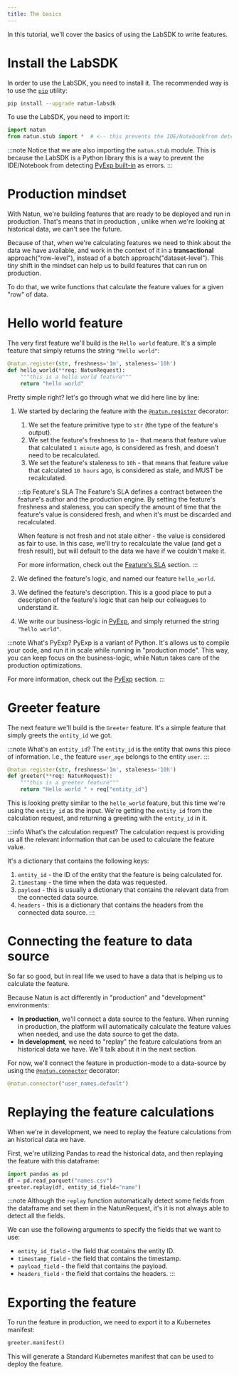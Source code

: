 ```yaml
---
title: The basics
---
```

In this tutorial, we'll cover the basics of using the LabSDK to write features.

# Install the LabSDK

In order to use the LabSDK, you need to install it. The recommended way is to use
the [`pip`](https://pip.pypa.io/en/stable/) utility:

```bash
pip install --upgrade natun-labsdk
```

To use the LabSDK, you need to import it:

```python
import natun
from natun.stub import *  # <-- this prevents the IDE/Notebookfrom detecting PyExp built-in as errors
```

:::note
Notice that we are also importing the `natun.stub` module. This is because the LabSDK is a Python library
this is a way to prevent the IDE/Notebook from detecting [PyExp built-in](/docs/reference/pyexp/natun-built-ins) as
errors.
:::

# Production mindset

With Natun, we're building features that are ready to be deployed and run in production. That's means that in production
, unlike when we're looking at historical data, we can't see the future.

Because of that, when we're calculating features we need to think about the data we have available, and work in the
context of it in a **transactional** approach("row-level"), instead of a batch approach("dataset-level"). This *tiny* shift in the mindset can help us to build
features that can run on production.

To do that, we write functions that calculate the feature values for a given "row" of data.

# Hello world feature

The very first feature we'll build is the `Hello world` feature. It's a simple feature that simply
returns the string `"Hello world"`:

```python showLineNumbers
@natun.register(str, freshness='1m', staleness='10h')
def hello_world(**req: NatunRequest):
    """this is a hello world feature"""
    return "hello world"
```

Pretty simple right? let's go through what we did here line by line:

1. We started by declaring the feature with the [`@natun.register`](/docs/reference/labsdk/decorators) decorator:
    1. We set the feature primitive type to `str` (the type of the feature's output).
    2. We set the feature's freshness to `1m` - that means that feature value that calculated `1 minute` ago, is
       considered as fresh, and doesn't need to be recalculated.
    3. We set the feature's staleness to `10h` - that means that feature value that calculated `10 hours` ago, is
       considered as stale, and MUST be recalculated.
    
    :::tip Feature's SLA
    The Feature's SLA defines a contract between the feature's author and the production engine.
    By setting the feature's freshness and staleness, you can specify the amount of time that the feature's value is
    considered fresh, and when it's must be discarded and recalculated.

    When feature is not fresh and not stale either - the value is considered as fair to use. In this case, we'll try to
    recalculate the value (and get a fresh result), but will default to the data we have if we couldn't make it.
    
    For more information, check out the [Feature's SLA](/docs/reference/how-does-natun-work/features/feature-sla)
    section.
    :::
2. We defined the feature's logic, and named our feature `hello_world`.
3. We defined the feature's description. This is a good place to put a description of the feature's logic that can help
   our colleagues to understand it.
4. We write our business-logic in [PyExp](/docs/reference/pyexp), and simply returned the string `"hello world"`.

:::note What's PyExp?
PyExp is a variant of Python. It's allows us to compile your code, and run it in scale while running in "production mode".
This way, you can keep focus on the business-logic, while Natun takes care of the production optimizations.

For more information, check out the [PyExp](/docs/reference/pyexp/natun-built-ins) section.
:::

# Greeter feature

The next feature we'll build is the `Greeter` feature. It's a simple feature that simply greets the `entity_id` we got.

:::note What's an `entity_id`?
The `entity_id` is the entity that owns this piece of information. I.e., the feature `user_age` belongs to the
entity `user`.
:::

```python showLineNumbers
@natun.register(str, freshness='1m', staleness='10h')
def greeter(**req: NatunRequest):
    """this is a greeter feature"""
    return "Hello world " + req["entity_id"]
```

This is looking pretty similar to the `hello_world` feature, but this time we're using the `entity_id` as the input.
We're getting the `entity_id` from the calculation request, and returning a greeting with the `entity_id` in it.

:::info What's the calculation request?
The calculation request is providing us all the relevant information that can be used to calculate the feature value.

It's a dictionary that contains the following keys:

1. `entity_id` - the ID of the entity that the feature is being calculated for.
2. `timestamp` - the time when the data was requested.
3. `payload` - this is usually a dictionary that contains the relevant data from the connected data source.
4. `headers` - this is a dictionary that contains the headers from the connected data source.
:::

# Connecting the feature to data source

So far so good, but in real life we used to have a data that is helping us to calculate the feature.

Because Natun is act differently in "production" and "development" environments:

- **In production**, we'll connect a data source to the feature. When running in production, the platform will
  automatically calculate the feature values when needed, and use the data source to get the data.
- **In development**, we need to "replay" the feature calculations from an historical data we have. We'll talk about it
  in the next section.

For now, we'll connect the feature in production-mode to a data-source by using
the [`@natun.connector`](/docs/reference/labsdk/decorators) decorator:

```python
@natun.connector("user_names.default")
```

# Replaying the feature calculations

When we're in development, we need to replay the feature calculations from an historical data we have.

First, we're utilizing Pandas to read the historical data, and then replaying the feature with this dataframe:

```python
import pandas as pd
df = pd.read_parquet("names.csv")
greeter.replay(df, entity_id_field="name")
```

:::note
Although the `replay` function automatically detect some fields from the dataframe and set them in the NatunRequest, it's
it is not always able to detect all the fields.

We can use the following arguments to specify the fields that we want to use:

* `entity_id_field` - the field that contains the entity ID.
* `timestamp_field` - the field that contains the timestamp.
* `payload_field` - the field that contains the payload.
* `headers_field` - the field that contains the headers.
:::


# Exporting the feature
To run the feature in production, we need to export it to a Kubernetes manifest:
    
```python
greeter.manifest()
```

This will generate a Standard Kubernetes manifest that can be used to deploy the feature.
